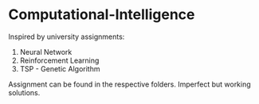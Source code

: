 # Computational-Intelligence
Inspired by university assignments:
1) Neural Network
2) Reinforcement Learning
3) TSP - Genetic Algorithm

Assignment can be found in the respective folders. Imperfect but working solutions.
